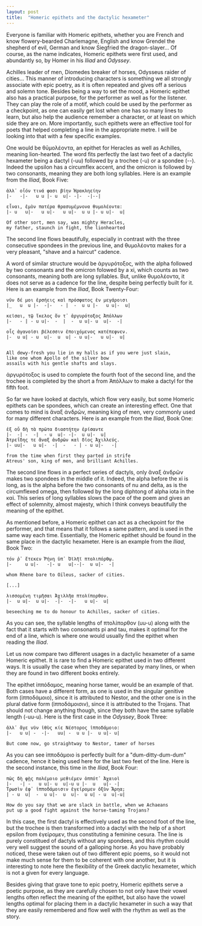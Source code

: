 ```yaml
---
layout: post
title:  "Homeric epithets and the dactylic hexameter"
---
```


Everyone is familiar with Homeric epithets, whether you are French and know flowery-bearded Charlemagne, English and know Grendel the shepherd of evil, German and know Siegfried the dragon-slayer... Of course, as the name indicates, Homeric epithets were first used, and abundantly so, by Homer in his _Iliad_ and _Odyssey_.

Achilles leader of men, Diomedes breaker of horses, Odysseus raider of cities... This manner of introducing characters is something we all strongly associate with epic poetry, as it is often repeated and gives off a serious and solemn tone. Besides being a way to set the mood, a Homeric epithet also has a practical purpose, for the performer as well as for the listener. They can play the role of a motif, which could be used by the performer as a checkpoint, as one can easily get lost when one has so many lines to learn, but also help the audience remember a character, or at least on which side they are on. More importantly, such epithets were an effective tool for poets that helped completing a line in the appropriate metre. I will be looking into that with a few specific examples.

One would be θῡμολέοντα, an epithet for Heracles as well as Achilles, meaning lion-hearted. The word fits perfectly the last two feet of a dactylic hexameter being a dactyl (-uu) followed by a trochee (-u) or a spondee (--). Indeed the upsilon has a circumflex accent, and the omicron is followed by two consonants, meaning they are both long syllables. Here is an example from the _Iliad_, Book Five:

```
ἀλλ᾽ οἷόν τινά φασι βίην Ἡρακληείην
|-   -|-   u u |- u  u|- -|-  -|--|          

εἶναι, ἐμὸν πατέρα θρασυμέμνονα θυμολέοντα:
|- u   u|-   u u|-   u u|-  u u |- u u|-  u|

Of other sort, men say, was mighty Heracles, 
my father, staunch in fight, the lionhearted
```

The second line flows beautifully, especially in contrast with the three consecutive spondees in the previous line, and θυμολέοντα makes for a very pleasant, "shave and a haircut" cadence.

A word of similar structure would be ἀργυρότοξος, with the alpha followed by two consonants and the omicron folowed by a xi, which counts as two consonants, meaning both are long syllables. But, unlike θυμολέοντα, it does not serve as a cadence for the line, despite being perfectly built for it. Here is an example from the _Iliad_, Book Twenty-Four:

 ```
νῦν δέ μοι ἑρσήεις καὶ πρόσφατος ἐν μεγάροισι
|_   u  u |-  -|-   - |  -  u u |-   u u|-  u|

κεῖσαι, τῷ ἴκελος ὅν τ᾽ ἀργυρότοξος Ἀπόλλων
|-   - | - u u|-  -  |  -  u u|- u  u|-  -|

οἷς ἀγανοῖσι βέλεσσιν ἐποιχόμενος κατέπεφνεν.
|-  u u| - u  u|-  u  u| - u u|-   u u|-  u|


All dewy-fresh you lie in my halls as if you were just slain,
like one whom Apollo of the silver bow
assails with his gentle shafts and slays.
```

ἀργυρότοξος is used to complete the fourth foot of the second line, and the trochee is completed by the short a from Ἀπόλλων to make a dactyl for the fifth foot.

So far we have looked at dactyls, which flow very easily, but some Homeric epithets can be spondees, which can create an interesting effect. One that comes to mind is ἄναξ ἀνδρῶν, meaning king of men, very commonly used for many different characters. Here is an example from the _Iliad_, Book One:

```
ἐξ οὗ δὴ τὰ πρῶτα διαστήτην ἐρίσαντε
|-  -| -  -|  - u  u|- -|-  u u|-  u|
Ἀτρεΐδης τε ἄναξ ἀνδρῶν καὶ δῖος Ἀχιλλεύς.
|- uu|-   u u|-  -|  -   - | - u u|-   -|

from the time when first they parted in strife
Atreus' son, king of men, and brilliant Achilles.
```
The second line flows in a perfect series of dactyls, only ἄναξ ἀνδρῶν makes two spondees in the middle of it. Indeed, the alpha before the xi is long, as is the alpha before the two consonants of nu and delta, as is the circumflexed omega, then followed by the long diphtong of alpha iota in the καὶ. This series of long syllables slows the pace of the poem and gives an effect of solemnity, almost majesty, which I think conveys beautifully the meaning of the epithet.

As mentioned before, a Homeric epithet can act as a checkpoint for the performer, and that means that it follows a same pattern, and is used in the same way each time. Essentially, the Homeric epithet should be found in the same place in the dactylic hexameter. Here is an example from the _Iliad_, Book Two:

```
τόν ῥ᾽ ἔτεκεν Ῥήνη ὑπ᾽ Ὀϊλῆϊ πτολιπόρθῳ.
|-     u u|-   -|- u   u|--|-  u u|-  -|

whom Rhene bare to Oïleus, sacker of cities.

[...]

λισσομένη τιμῆσαι Ἀχιλλῆα πτολίπορθον.
|-  u u|-  u u|-  -|-  -|-   u u|-  u|

beseeching me to do honour to Achilles, sacker of cities.
```

As you can see, the syllable lengths of πτολίπορθον (uu-u) along with the fact that it starts with two consonants pi and tau, makes it optimal for the end of a line, which is where one would usually find the epithet when reading the _Iliad_.

Let us now compare two different usages in a dactylic hexameter of a same Homeric epithet. It is rare to find a Homeric epithet used in two different ways. It is usually the case when they are separated by many lines, or when they are found in two different books entirely. 

The epithet ἱππόδαμος, meaning horse tamer, would be an example of that. Both cases have a different form, as one is used in the singular genitive form (ἱπποδάμοιο), since it is attributed to Nestor, and the other one is in the plural dative form (ἱπποδάμοισιν), since it is attributed to the Trojans. That should not change anything though, since they both have the same syllable length (-uu-u). Here is the first case in the _Odyssey_, Book Three:

```
ἀλλ᾽ ἄγε νῦν ἰθὺς κίε Νέστορος ἱπποδάμοιο:
|-   u u| -  -|-   uu| -  u u |-  u u|- u|

But come now, go straightway to Nestor, tamer of horses
```
As you can see ἱπποδάμοιο is perfectly built for a "dum-ditty-dum-dum" cadence, hence it being used here for the last two feet of the line. Here is the second instance, this time in the _Iliad_, Book Four:

```
πῶς δὴ φῂς πολέμοιο μεθιέμεν ὁππότ᾽ Ἀχαιοὶ
|-   -| -   u u|- u  u|-u u |-  u   u|- -|
Τρωσὶν ἐφ᾽ ἱπποδάμοισιν ἐγείρομεν ὀξὺν Ἄρηα;
| - u  u|  -  u u|-  u  u|-  u u| - u  u|-u|

How do you say that we are slack in battle, when we Achaeans 
put up a good fight against the horse-taming Trojans?
```

In this case, the first dactyl is effectively used as the second foot of the line, but the trochee is then transformed into a dactyl with the help of a short epsilon from ἐγείρομεν, thus constituting a feminine cesura. The line is purely constitued of dactyls without any spondees, and this rhythm could very well suggest the sound of a galloping horse. As you have probably noticed, these were taken out of two different epic poems, so it would not make much sense for them to be coherent with one another, but it is interesting to note here the flexibility of the Greek dactylic hexameter, which is not a given for every language.

Besides giving that grave tone to epic poetry, Homeric epithets serve a poetic purpose, as they are carefully chosen to not only have their vowel lengths often reflect the meaning of the epithet, but also have the vowel lengths optimal for placing them in a dactylic hexameter in such a way that they are easily remembered and flow well with the rhythm as well as the story.
